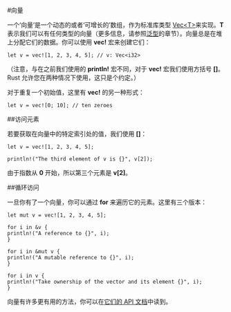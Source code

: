#向量

一个‘向量’是一个动态的或者‘可增长的’数组，作为标准库类型 <a href="http://doc.rust-lang.org/stable/std/vec/">Vec<T\></a>来实现。**T** 表示我们可以有任何类型的向量（更多信息，请参照<a href="http://doc.rust-lang.org/stable/book/generics.html">泛型</a>的章节）。向量总是在堆上分配它们的数据。你可以使用 **vec!** 宏来创建它们：  
    
    let v = vec![1, 2, 3, 4, 5]; // v: Vec<i32>

（注意，与在之前我们使用的 **println!** 宏不同，对于 **vec!** 宏我们使用方括号 **[]**。Rust 允许您在两种情况下使用，这只是个约定。）  

对于重复一个初始值，这里有 **vec!** 的另一种形式：  
    
    let v = vec![0; 10]; // ten zeroes

##访问元素

若要获取在向量中的特定索引处的值，我们使用 **[]**：   
    
    let v = vec![1, 2, 3, 4, 5];
    
    println!("The third element of v is {}", v[2]);

由于指数从 **0** 开始，所以第三个元素是 **v[2]**。  

##循环访问 

一旦你有了一个向量，你可以通过 **for** 来遍历它的元素。这里有三个版本：   

    let mut v = vec![1, 2, 3, 4, 5];
    
    for i in &v {
    println!("A reference to {}", i);
    }
    
    for i in &mut v {
    println!("A mutable reference to {}", i);
    }
    
    for i in v {
    println!("Take ownership of the vector and its element {}", i);
    }

向量有许多更有用的方法，你可以在<a href="http://doc.rust-lang.org/stable/std/vec/">它们的 API 文档</a>中读到。
	
